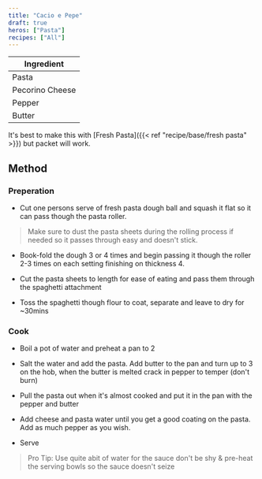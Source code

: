 ```yaml
---
title: "Cacio e Pepe"
draft: true
heros: ["Pasta"]
recipes: ["All"]
---
```

| Ingredient  | 
| ----- | 
| Pasta   |
| Pecorino Cheese |
| Pepper   |
| Butter   |

It's best to make this with [Fresh Pasta]({{< ref "recipe/base/fresh pasta" >}}) but packet will work.

## Method

### Preperation

- Cut one persons serve of fresh pasta dough ball and squash it flat so it can pass though the pasta roller. 

>Make sure to dust the pasta sheets during the rolling process if needed so it passes through easy and doesn't stick.

- Book-fold the dough 3 or 4 times and begin passing it though the roller 2-3 times on each setting finishing on thickness 4.

- Cut the pasta sheets to length for ease of eating and pass them through the spaghetti attachment

- Toss the spaghetti though flour to coat, separate and leave to dry for ~30mins

### Cook

- Boil a pot of water and preheat a pan to 2

- Salt the water and add the pasta. Add butter to the pan and turn up to 3 on the hob, when the butter is melted crack in pepper to temper (don't burn)

- Pull the pasta out when it's almost cooked and put it in the pan with the pepper and butter

- Add cheese and pasta water until you get a good coating on the pasta. Add as much pepper as you wish.

- Serve

>Pro Tip: Use quite abit of water for the sauce don't be shy & pre-heat the serving bowls so the sauce doesn't seize
